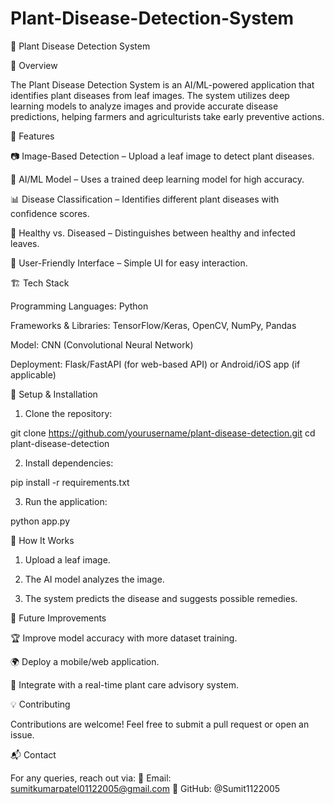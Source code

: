 # Plant-Disease-Detection-System

🌿 Plant Disease Detection System

📌 Overview

The Plant Disease Detection System is an AI/ML-powered application that identifies plant diseases from leaf images. The system utilizes deep learning models to analyze images and provide accurate disease predictions, helping farmers and agriculturists take early preventive actions.

🚀 Features

📷 Image-Based Detection – Upload a leaf image to detect plant diseases.

🤖 AI/ML Model – Uses a trained deep learning model for high accuracy.

📊 Disease Classification – Identifies different plant diseases with confidence scores.

🌱 Healthy vs. Diseased – Distinguishes between healthy and infected leaves.

📡 User-Friendly Interface – Simple UI for easy interaction.


🏗 Tech Stack

Programming Languages: Python

Frameworks & Libraries: TensorFlow/Keras, OpenCV, NumPy, Pandas

Model: CNN (Convolutional Neural Network)

Deployment: Flask/FastAPI (for web-based API) or Android/iOS app (if applicable)


🔧 Setup & Installation

1. Clone the repository:

git clone https://github.com/yourusername/plant-disease-detection.git
cd plant-disease-detection


2. Install dependencies:

pip install -r requirements.txt


3. Run the application:

python app.py



🎯 How It Works

1. Upload a leaf image.


2. The AI model analyzes the image.


3. The system predicts the disease and suggests possible remedies.



📌 Future Improvements

🏆 Improve model accuracy with more dataset training.

🌍 Deploy a mobile/web application.

🔗 Integrate with a real-time plant care advisory system.


💡 Contributing

Contributions are welcome! Feel free to submit a pull request or open an issue.

📬 Contact

For any queries, reach out via:
📧 Email: sumitkumarpatel01122005@gmail.com
🔗 GitHub: @Sumit1122005
